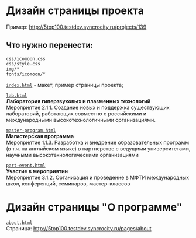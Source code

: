 # Дизайн страницы проекта
Пример: http://5top100.testdev.syncrocity.ru/projects/139

## Что нужно перенести:
```
css/icomoon.css
css/style.css
img/*
fonts/icomoon/*
```

<a href="http://artsovet.info/site/mipt5top100/index.html" title="Просмотр" target="_blank">`index.html`</a> - макет, пример страницы проекта;   
    
<a href="http://artsovet.info/site/mipt5top100/lab.html" title="Просмотр" target="_blank">`lab.html`</a>  
**Лаборатория гиперзвуковых и плазменных технологий**  
Мероприятие 2.1.1. Создание новых и поддержка существующих лабораторий, работающих совместно с российскими и международными высокотехнологичными организациями.  
  
<a href="http://artsovet.info/site/mipt5top100/master-program.html" title="Просмотр" target="_blank">`master-program.html`</a>  
**Магистерская программа**  
Мероприятие 1.1.3. Разработка и внедрение образовательных программ (в т.ч. на английском языке) в партнерстве с ведущими университетами, научными  высокотехнологическими организациями  

<a href="http://artsovet.info/site/mipt5top100/part-event.html" title="Просмотр" target="_blank">`part-event.html`</a>  
**Участие в мероприятии**  
Мероприятие 3.1.2. Организация и проведение в МФТИ международных школ, конференций,  семинаров, мастер-классов  

# Дизайн страницы "О программе"
<a href="http://artsovet.info/site/mipt5top100/about.html" title="Просмотр" target="_blank">`about.html`</a>  
Страница: http://5top100.testdev.syncrocity.ru/pages/about  
